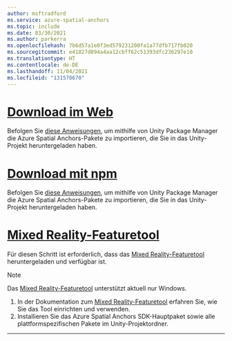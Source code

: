 ```yaml
---
author: msftradford
ms.service: azure-spatial-anchors
ms.topic: include
ms.date: 03/30/2021
ms.author: parkerra
ms.openlocfilehash: 7b6d57a1e0f3ed579231200fa1a77dfb717fb020
ms.sourcegitcommit: e41827d894a4aa12cbff62c51393dfc236297e10
ms.translationtype: HT
ms.contentlocale: de-DE
ms.lasthandoff: 11/04/2021
ms.locfileid: "131570670"
---
```

# <a name="web-download"></a>[Download im Web](#tab/unity-package-web-ui)

Befolgen Sie <a href="https://docs.unity3d.com/Manual/upm-ui-tarball.html" target="_blank">diese Anweisungen</a>, um mithilfe von Unity Package Manager die Azure Spatial Anchors-Pakete zu importieren, die Sie in das Unity-Projekt heruntergeladen haben.

# <a name="npm-download"></a>[Download mit npm](#tab/unity-package-npm)

Befolgen Sie <a href="https://docs.unity3d.com/Manual/upm-ui-tarball.html" target="_blank">diese Anweisungen</a>, um mithilfe von Unity Package Manager die Azure Spatial Anchors-Pakete zu importieren, die Sie in das Unity-Projekt heruntergeladen haben.

# <a name="mixed-reality-feature-tool"></a>[Mixed Reality-Featuretool](#tab/unity-package-mixed-reality-feature-tool)

Für diesen Schritt ist erforderlich, dass das <a href="/windows/mixed-reality/develop/unity/welcome-to-mr-feature-tool" target="_blank">Mixed Reality-Featuretool</a> heruntergeladen und verfügbar ist.

> [!NOTE]
> Das <a href="/windows/mixed-reality/develop/unity/welcome-to-mr-feature-tool" target="_blank">Mixed Reality-Featuretool</a> unterstützt aktuell nur Windows.

1. In der Dokumentation zum <a href="/windows/mixed-reality/develop/unity/welcome-to-mr-feature-tool" target="_blank">Mixed Reality-Featuretool</a> erfahren Sie, wie Sie das Tool einrichten und verwenden.
2. Installieren Sie das Azure Spatial Anchors SDK-Hauptpaket sowie alle plattformspezifischen Pakete im Unity-Projektordner.

---
